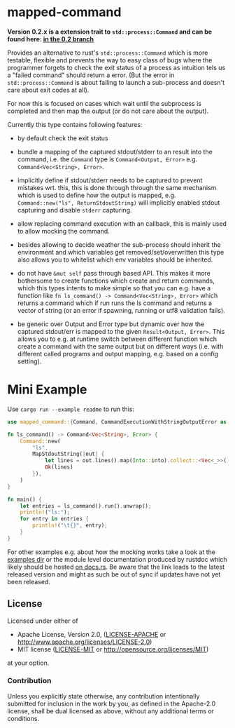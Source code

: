 
# mapped-command

**Version 0.2.x is a extension trait to `std::process::Command` and can be found here: [in the 0.2 branch](https://github.com/rustonaut/checked-command/tree/0.2)**

Provides an alternative to rust's `std::process::Command` which is more testable, flexible and prevents the way to easy class of bugs where the programmer forgets to check the exit
status of a process as intuition tels us a "failed command" should return a error. (But the
error in `std::process::Command` is about failing to launch a sub-process and doesn't care
about exit codes at all).

For now this is focused on cases which wait until the subprocess is completed
and then map the output (or do not care about the output).

Currently this type contains following features:

- by default check the exit status

- bundle a mapping of the captured stdout/stderr to an result into the command,
  i.e. the `Command` type is `Command<Output, Error>` e.g. `Command<Vec<String>, Error>`.

- implicitly define if stdout/stderr needs to be captured to prevent mistakes
  wrt. this, this is done through through the same mechanism which is used to
  define how the output is mapped, e.g. `Command::new("ls", ReturnStdoutString)`
  will implicitly enabled stdout capturing and disable `stderr` capturing.

- allow replacing command execution with an callback, this is mainly used to
  allow mocking the command.

- besides allowing to decide weather the sub-process should inherit the environment and
  which variables get removed/set/overwritten this type also allows you to whitelist which
  env variables should be inherited.

- do not have `&mut self` pass through based API. This makes it more bothersome to create
  functions which create and return commands, which this types intents to make simple so
  that you can e.g. have a function like `fn ls_command() -> Command<Vec<String>, Error>`
  which returns a command which if run runs the ls command and returns a vector of string
  (or an error if spawning, running or utf8 validation fails).

- be generic over Output and Error type but dynamic over how the captured stdout/err is
  mapped to the given `Result<Output, Error>`. This allows you to e.g. at runtime switch
  between different function which create a command with the same output but on different
  ways (i.e. with different called programs and output mapping, e.g. based on a config
  setting).

# Mini Example

Use `cargo run --example readme` to run this:

```rust
use mapped_command::{Command, CommandExecutionWithStringOutputError as Error, MapStdoutString};

fn ls_command() -> Command<Vec<String>, Error> {
    Command::new(
        "ls",
        MapStdoutString(|out| {
            let lines = out.lines().map(Into::into).collect::<Vec<_>>();
            Ok(lines)
        }),
    )
}

fn main() {
    let entries = ls_command().run().unwrap();
    println!("ls:");
    for entry in entries {
        println!("\t{}", entry);
    }
}
```

For other examples e.g. about how the mocking works take a look at the [examples dir](./examples/) or the module level documentation produced by rustdoc which likely should be hosted [on docs.rs](https://docs.rs/mapped-command). Be aware that the link leads to the latest released version and might as such be out of sync if updates have not yet been released.

## License

Licensed under either of

 * Apache License, Version 2.0, ([LICENSE-APACHE](LICENSE-APACHE) or http://www.apache.org/licenses/LICENSE-2.0)
 * MIT license ([LICENSE-MIT](LICENSE-MIT) or http://opensource.org/licenses/MIT)

at your option.

### Contribution

Unless you explicitly state otherwise, any contribution intentionally submitted for inclusion in the work by you, as defined in the Apache-2.0 license, shall be dual licensed as above, without any additional terms or conditions.
